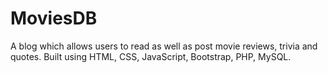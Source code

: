 # MoviesDB
A blog which allows users to read as well as post movie reviews, trivia and quotes.
Built using HTML, CSS, JavaScript, Bootstrap, PHP, MySQL.
